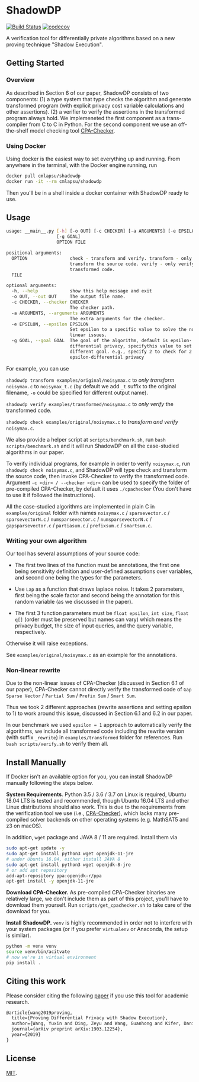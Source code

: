 # ShadowDP

[![Build Status](https://travis-ci.com/RyanWangGit/shadowdp.svg?token=6D8zTzZr7SPui6PzhT2a&branch=master)](https://travis-ci.com/RyanWangGit/shadowdp) [![codecov](https://codecov.io/gh/RyanWangGit/shadowdp/branch/master/graph/badge.svg?token=ZrKPNQCjub)](https://codecov.io/gh/RyanWangGit/shadowdp)

A verification tool for differentially private algorithms based on a new proving technique "Shadow Execution".

## Getting Started
### Overview
As described in Section 6 of our paper, ShadowDP consists of two components: (1) a type system that type checks the algorithm and generate transformed program (with explicit privacy cost variable calculations and other assertions). (2) a verifier to verify the assertions in the transformed program always hold. We implemeneted the first component as a trans-compiler from C to C in Python. For the second component we use an off-the-shelf model checking tool [CPA-Checker](https://cpachecker.sosy-lab.org/).

### Using Docker

Using docker is the easiest way to set everything up and running. From anywhere in the terminal, with the Docker engine running, run

```bash
docker pull cmlapsu/shadowdp
docker run -it --rm cmlapsu/shadowdp
```

Then you'll be in a shell inside a docker container with ShadowDP ready to use.

## Usage
```bash
usage: __main__.py [-h] [-o OUT] [-c CHECKER] [-a ARGUMENTS] [-e EPSILON]
                   [-g GOAL]
                   OPTION FILE

positional arguments:
  OPTION                check - transform and verify. transform - only
                        transform the source code. verify - only verify the
                        transformed code.
  FILE

optional arguments:
  -h, --help            show this help message and exit
  -o OUT, --out OUT     The output file name.
  -c CHECKER, --checker CHECKER
                        The checker path.
  -a ARGUMENTS, --arguments ARGUMENTS
                        The extra arguments for the checker.
  -e EPSILON, --epsilon EPSILON
                        Set epsilon to a specific value to solve the non-
                        linear issues.
  -g GOAL, --goal GOAL  The goal of the algorithm, default is epsilon-
                        differential privacy, specifythis value to set
                        different goal. e.g., specify 2 to check for 2 *
                        epsilon-differential privacy
```

For example, you can use 

`shadowdp transform examples/original/noisymax.c` to *only transform* `noisymax.c` to `noisymax_t.c` (by default we add `_t` suffix to the original filename, `-o` could be specified for different output name). 

`shadowdp verify examples/transformed/noisymax.c` to *only verify* the transformed code.

`shadowdp check examples/original/noisymax.c` to *transform and verify* `noisymax.c`.

We also provide a helper script at `scripts/benchmark.sh`, run `bash scripts/benchmark.sh` and it will run ShadowDP on all the case-studied algorithms in our paper.

To verify individual programs, for example in order to verify `noisymax.c`, run `shadowdp check noisymax.c`, and ShadowDP will type check and transform the source code, then invoke CPA-Checker to verify the transformed code. Argument `-c <dir> / --checker <dir>` can be used to specify the folder of pre-compiled CPA-Checker, by default it uses `./cpachecker` (You don't have to use it if followed the instructions).

All the case-studied algorithms are implemented in plain C in `examples/original` folder with names `noisymax.c` / `sparsevector.c` / `sparsevectorN.c` / `numsparsevector.c` / `numsparsevectorN.c` / `gapsparsevector.c` / `partiasum.c` / `prefixsum.c` / `smartsum.c`.

### Writing your own algorithm
Our tool has several assumptions of your source code:

* The first two lines of the function must be annotations, the first one being sensitivity definition and user-defined assumptions over variables, and second one being the types for the parameters.

* Use `Lap` as a function that draws laplace noise. It takes 2 parameters, first being the scale factor and second being the annotation for this random variable (as we discussed in the paper). 

* The first 3 function parameters must be `float epsilon`, `int size`, `float q[]` (order must be preserved but names can vary) which means the privacy budget, the size of input queries, and the query variable, respectively.

Otherwise it will raise exceptions.

See `examples/original/noisymax.c` as an example for the annotations.

### Non-linear rewrite
Due to the non-linear issues of CPA-Checker (discussed in Section 6.1 of our paper), CPA-Checker cannot directly verify the transformed code of `Gap Sparse Vector` / `Partial Sum` / `Prefix Sum` / `Smart Sum`. 

Thus we took 2 different approaches (rewrite assertions and setting epsilon to 1) to work around this issue, discussed in Section 6.1 and 6.2 in our paper. 

In our benchmark we used `epsilon = 1` approach to automatically verify the algorithms, we include all transformed code including the rewrite version (with suffix `_rewrite`) in `examples/transformed` folder for references. Run `bash scripts/verify.sh` to verify them all.

## Install Manually

If Docker isn't an available option for you, you can install ShadowDP manually following the steps below.

**System Requirements**.
Python 3.5 / 3.6 / 3.7 on Linux is required, Ubuntu 18.04 LTS is tested and recommended, though Ubuntu 16.04 LTS and other Linux distributions should also work. This is due to the requirements from the verification tool we use (i.e., [CPA-Checker](https://cpachecker.sosy-lab.org/)), which lacks many pre-compiled solver backends on other operating systems (e.g. MathSAT5 and z3 on macOS). 

In addition, `wget` package and JAVA 8 / 11 are required. Install them via
```bash
sudo apt-get update -y
sudo apt-get install python3 wget openjdk-11-jre
# under Ubuntu 16.04, either install JAVA 8
sudo apt-get install python3 wget openjdk-8-jre
# or add apt repository
add-apt-repository ppa:openjdk-r/ppa
apt-get install -y openjdk-11-jre
```

**Download CPA-Checker.** 
As pre-compiled CPA-Checker binaries are relatively large, we don't include them as part of this project, you'll have to download them yourself. Run `scripts/get_cpachecker.sh` to take care of the download for you.

**Install ShadowDP.**
`venv` is highly recommended in order not to interfere with your system packages (or if you prefer `virtualenv` or Anaconda, the setup is similar).

```bash
python -m venv venv
source venv/bin/acitvate
# now we're in virtual environment
pip install .
```

## Citing this work
Please consider citing the following [paper](https://arxiv.org/pdf/1903.12254.pdf) if you use this tool for academic research.
```tex
@article{wang2019proving,
  title={Proving Differential Privacy with Shadow Execution},
  author={Wang, Yuxin and Ding, Zeyu and Wang, Guanhong and Kifer, Daniel and Zhang, Danfeng},
  journal={arXiv preprint arXiv:1903.12254},
  year={2019}
}
```

## License
[MIT](https://github.com/RyanWangGit/shadowdp/blob/master/LICENSE).
